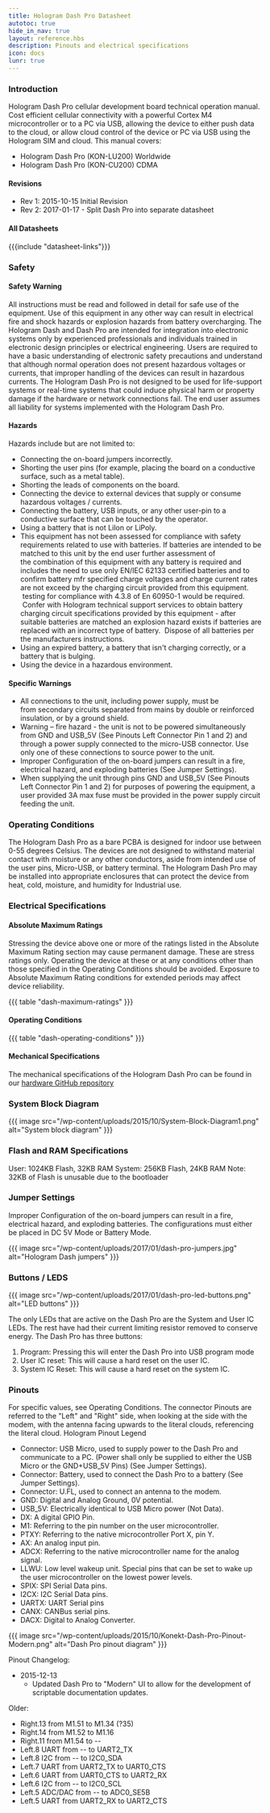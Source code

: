 ```yaml
---
title: Hologram Dash Pro Datasheet
autotoc: true
hide_in_nav: true
layout: reference.hbs
description: Pinouts and electrical specifications
icon: docs
lunr: true
---
```


### Introduction

Hologram Dash Pro cellular
development board technical operation manual. Cost efficient cellular
connectivity with a powerful Cortex M4 microcontroller or to a PC via
USB, allowing the device to either push data to the cloud, or allow
cloud control of the device or PC via USB using the Hologram SIM and
cloud. This manual covers:

-   Hologram Dash Pro (KON-LU200) Worldwide
-   Hologram Dash Pro (KON-CU200) CDMA

#### Revisions

* Rev 1: 2015-10-15 Initial Revision
* Rev 2: 2017-01-17 - Split Dash Pro into separate datasheet

#### All Datasheets

{{{include "datasheet-links"}}}

### Safety

#### Safety Warning

All instructions must be read and followed in detail for safe use of the
equipment. Use of this equipment in any other way can result in
electrical fire and shock hazards or explosion hazards from
battery overcharging. The Hologram Dash and Dash Pro are intended for
integration into electronic systems only by experienced professionals
and individuals trained in electronic design principles or electrical
engineering. Users are required to have a basic understanding of
electronic safety precautions and understand that although normal
operation does not present hazardous voltages or currents, that improper
handling of the devices can result in hazardous currents. The Hologram
Dash Pro is not designed to be used for life-support systems
or real-time systems that could induce physical harm or property damage
if the hardware or network connections fail. The end user assumes all
liability for systems implemented with the Hologram Dash Pro.

#### Hazards

Hazards include but are not limited to:

-   Connecting the on-board jumpers incorrectly.
-   Shorting the user pins (for example, placing the board on a
    conductive surface, such as a metal table).
-   Shorting the leads of components on the board.
-   Connecting the device to external devices that supply or consume
    hazardous voltages / currents.
-   Connecting the battery, USB inputs, or any other user-pin to a
    conductive surface that can be touched by the operator.
-   Using a battery that is not LiIon or LiPoly.
-   This equipment has not been assessed for compliance with safety
    requirements related to use with batteries. If batteries are
    intended to be matched to this unit by the end user further
    assessment of the combination of this equipment with any battery is
    required and includes the need to use only EN/IEC 62133 certified
    batteries and to confirm battery mfr specified charge voltages and
    charge current rates are not exceed by the charging circuit provided
    from this equipment.  testing for compliance with 4.3.8 of En
    60950-1 would be required.  Confer with Hologram technical support
    services to obtain battery charging circuit specifications provided
    by this equipment - after suitable batteries are matched an
    explosion hazard exists if batteries are replaced with an incorrect
    type of battery.  Dispose of all batteries per the
    manufacturers instructions.
-   Using an expired battery, a battery that isn't charging correctly,
    or a battery that is bulging.
-   Using the device in a hazardous environment.

#### Specific Warnings

-   All connections to the unit, including power supply, must be
    from secondary circuits separated from mains by double or reinforced
    insulation, or by a ground shield.
-   Warning – fire hazard - the unit is not to be powered simultaneously
    from GND and USB\_5V (See Pinouts Left Connector Pin 1 and 2) and
    through a power supply connected to the micro-USB connector. Use
    only one of these connections to source power to the unit.
-   Improper Configuration of the on-board jumpers can result in a fire,
    electrical hazard, and exploding batteries (See Jumper Settings).
-   When supplying the unit through pins GND and USB\_5V (See Pinouts
    Left Connector Pin 1 and 2) for purposes of powering the equipment,
    a user provided 3A max fuse must be provided in the power supply
    circuit feeding the unit.

### Operating Conditions

The Hologram Dash Pro as a bare PCBA is designed for indoor use
between 0-55 degrees Celsius. The devices are not designed to withstand
material contact with moisture or any other conductors, aside from
intended use of the user pins, Micro-USB, or battery terminal. The
Hologram Dash Pro may be installed into appropriate enclosures
that can protect the device from heat, cold, moisture, and humidity for
Industrial use.

### Electrical Specifications

#### Absolute Maximum Ratings

Stressing the device above one or more of the ratings listed in the
Absolute Maximum Rating section may cause permanent damage. These are
stress ratings only. Operating the device at these or at any conditions
other than those specified in the Operating Conditions should be
avoided. Exposure to Absolute Maximum Rating conditions for extended
periods may affect device reliability. 

{{{ table "dash-maximum-ratings" }}}

#### Operating Conditions

{{{ table "dash-operating-conditions" }}}

#### Mechanical Specifications

The mechanical specifications of the Hologram Dash Pro
can be found in our [hardware GitHub 
repository](https://github.com/hologram-io/hologram-hardware)

### System Block Diagram

{{{ image src="/wp-content/uploads/2015/10/System-Block-Diagram1.png"
    alt="System block diagram" }}}

### Flash and RAM Specifications

User: 1024KB Flash, 32KB RAM System: 256KB Flash, 24KB RAM Note: 32KB of
Flash is unusable due to the bootloader

### Jumper Settings

Improper Configuration of the on-board jumpers can result in a fire,
electrical hazard, and exploding batteries. The configurations must
either be placed in DC 5V Mode or Battery Mode.

{{{ image src="/wp-content/uploads/2017/01/dash-pro-jumpers.jpg"
  alt="Hologram Dash jumpers" }}}

### Buttons / LEDS

{{{ image src="/wp-content/uploads/2017/01/dash-pro-led-buttons.png"
    alt="LED buttons" }}}

The only LEDs that are active on the Dash Pro are the System and
User IC LEDs. The rest have had their current limiting resistor removed
to conserve energy. The Dash Pro has three buttons:

1.  Program: Pressing this will enter the Dash Pro into USB program mode
2.  User IC reset: This will cause a hard reset on the user IC.
3.  System IC Reset: This will cause a hard reset on the system IC.

### Pinouts

For specific values, see Operating Conditions. The connector Pinouts are
referred to the "Left" and "Right" side, when looking at the side with
the modem, with the antenna facing upwards to the literal clouds,
referencing the literal cloud. Hologram Pinout Legend

-   Connector: USB Micro, used to supply power to the Dash Pro and
    communicate to a PC. (Power shall only be supplied to either the USB
    Micro or the GND+USB\_5V Pins) (See Jumper Settings).
-   Connector: Battery, used to connect the Dash Pro to a battery (See
    Jumper Settings).
-   Connector: U.FL, used to connect an antenna to the modem.
-   GND: Digital and Analog Ground, 0V potential.
-   USB_5V: Electrically identical to USB Micro power (Not Data).
-   DX: A digital GPIO Pin.
-   M1: Referring to the pin number on the user microcontroller.
-   PTXY: Referring to the native microcontroller Port X, pin Y.
-   AX: An analog input pin.
-   ADCX: Referring to the native microcontroller name for the
    analog signal.
-   LLWU: Low level wakeup unit. Special pins that can be set to wake up
    the user microcontroller on the lowest power levels.
-   SPIX: SPI Serial Data pins.
-   I2CX: I2C Serial Data pins.
-   UARTX: UART Serial pins
-   CANX: CANBus serial pins.
-   DACX: Digital to Analog Converter.

{{{ image src="/wp-content/uploads/2015/10/Konekt-Dash-Pro-Pinout-Modern.png" 
    alt="Dash Pro pinout diagram" }}}

Pinout Changelog:

-   2015-12-13
    -   Updated Dash Pro to "Modern" UI to allow for the development
        of scriptable documentation updates.

Older:

-   Right.13 from M1.51 to M1.34 (?35)
-   Right.14 from M1.52 to M1.16
-   Right.11 from M1.54 to --
-   Left.8 UART from -- to UART2_TX
-   Left.8 I2C from -- to I2C0_SDA
-   Left.7 UART from UART2_TX to UART0_CTS
-   Left.6 UART from UART0_CTS to UART2_RX
-   Left.6 I2C from -- to I2C0_SCL
-   Left.5 ADC/DAC from -- to ADC0_SE5B
-   Left.5 UART from UART2_RX to UART2_CTS

